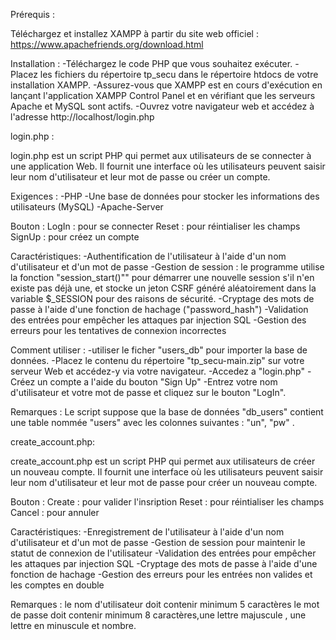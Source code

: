 Prérequis :

Téléchargez et installez XAMPP à partir du site web officiel : https://www.apachefriends.org/download.html

Installation :
    -Téléchargez le code PHP que vous souhaitez exécuter.
    -Placez les fichiers du répertoire tp_secu dans le répertoire htdocs de votre installation XAMPP.
    -Assurez-vous que XAMPP est en cours d'exécution en lançant l'application XAMPP Control Panel et en vérifiant que les serveurs Apache et MySQL sont actifs.
    -Ouvrez votre navigateur web et accédez à l'adresse http://localhost/login.php





login.php :

login.php est un script PHP qui permet aux utilisateurs de se connecter à une application Web. Il fournit une interface où les utilisateurs peuvent saisir leur nom d'utilisateur et leur mot de passe ou créer un compte.

Exigences :
    -PHP 
    -Une base de données pour stocker les informations des utilisateurs (MySQL)
    -Apache-Server

Bouton :
    LogIn : pour se connecter 
    Reset : pour réintialiser  les champs
    SignUp : pour créez un compte

Caractéristiques:
    -Authentification de l'utilisateur à l'aide d'un nom d'utilisateur et d'un mot de passe
    -Gestion de session : le programme utilise la fonction "session_start()"" pour démarrer une nouvelle session s'il n'en existe pas déjà une, 
    et stocke un jeton CSRF généré aléatoirement dans la variable $_SESSION pour des raisons de sécurité.
    -Cryptage des mots de passe à l'aide d'une fonction de hachage ("password_hash")
    -Validation des entrées pour empêcher les attaques par injection SQL
    -Gestion des erreurs pour les tentatives de connexion incorrectes

Comment utiliser :
    -utiliser le ficher "users_db" pour importer la base de données.
    -Placez le contenu du répertoire "tp_secu-main.zip" sur votre serveur Web et accédez-y via votre navigateur.
    -Accedez a "login.php"
    -Créez un compte a l'aide du bouton "Sign Up" 
    -Entrez votre nom d'utilisateur et votre mot de passe et cliquez sur le bouton "LogIn".

Remarques : 
Le script suppose que la base de données "db_users" contient une table nommée "users" avec les colonnes suivantes : "un", "pw" .


create_account.php:

create_account.php est un script PHP qui permet aux utilisateurs de créer un nouveau compte. Il fournit une interface où les utilisateurs peuvent saisir leur nom d'utilisateur et leur mot de passe pour créer un nouveau compte.

Bouton :
    Create : pour valider l'insription
    Reset : pour réintialiser  les champs
    Cancel : pour annuler

Caractéristiques:
    -Enregistrement de l'utilisateur à l'aide d'un nom d'utilisateur et d'un mot de passe
    -Gestion de session pour maintenir le statut de connexion de l'utilisateur
    -Validation des entrées pour empêcher les attaques par injection SQL
    -Cryptage des mots de passe à l'aide d'une fonction de hachage 
    -Gestion des erreurs pour les entrées non valides et les comptes en double
  
Remarques : 
le nom d'utilisateur doit contenir minimum 5 caractères
le mot de passe doit contenir minimum 8 caractères,une lettre majuscule , une lettre en minuscule et nombre.


